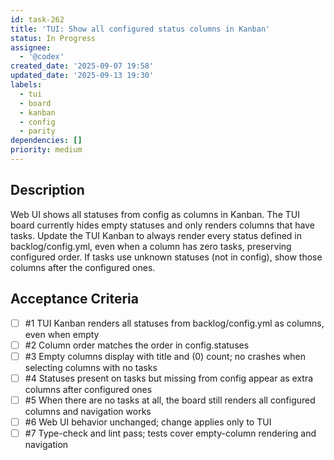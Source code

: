 ```yaml
---
id: task-262
title: 'TUI: Show all configured status columns in Kanban'
status: In Progress
assignee:
  - '@codex'
created_date: '2025-09-07 19:58'
updated_date: '2025-09-13 19:30'
labels:
  - tui
  - board
  - kanban
  - config
  - parity
dependencies: []
priority: medium
---
```


## Description

Web UI shows all statuses from config as columns in Kanban. The TUI board currently hides empty statuses and only renders columns that have tasks. Update the TUI Kanban to always render every status defined in backlog/config.yml, even when a column has zero tasks, preserving configured order. If tasks use unknown statuses (not in config), show those columns after the configured ones.

## Acceptance Criteria
<!-- AC:BEGIN -->
- [ ] #1 TUI Kanban renders all statuses from backlog/config.yml as columns, even when empty
- [ ] #2 Column order matches the order in config.statuses
- [ ] #3 Empty columns display with title and (0) count; no crashes when selecting columns with no tasks
- [ ] #4 Statuses present on tasks but missing from config appear as extra columns after configured ones
- [ ] #5 When there are no tasks at all, the board still renders all configured columns and navigation works
- [ ] #6 Web UI behavior unchanged; change applies only to TUI
- [ ] #7 Type-check and lint pass; tests cover empty-column rendering and navigation
<!-- AC:END -->
